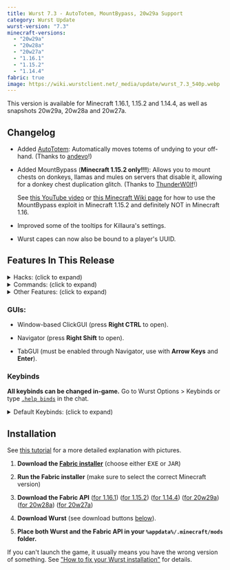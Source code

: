 ```yaml
---
title: Wurst 7.3 - AutoTotem, MountBypass, 20w29a Support
category: Wurst Update
wurst-version: "7.3"
minecraft-versions:
  - "20w29a"
  - "20w28a"
  - "20w27a"
  - "1.16.1"
  - "1.15.2"
  - "1.14.4"
fabric: true
image: https://wiki.wurstclient.net/_media/update/wurst_7.3_540p.webp
---
```

This version is available for Minecraft 1.16.1, 1.15.2 and 1.14.4, as well as snapshots 20w29a, 20w28a and 20w27a.

## Changelog

- Added <a href="https://wiki.wurstclient.net/autototem">AutoTotem</a>: Automatically moves totems of undying to your off-hand. (Thanks to <a href="https://github.com/andevo" target="_blank" rel="nofollow">andevo</a>!)

- Added MountBypass (**Minecraft 1.15.2 only!!!**): Allows you to mount chests on donkeys, llamas and mules on servers that disable it, allowing for a donkey chest duplication glitch. (Thanks to <a href="https://github.com/ThunderW0lf" target="_blank" rel="nofollow">ThunderW0lf</a>!)

  See [this YouTube video](https://www.youtube.com/watch?v=_gF67eaiLIk) or [this Minecraft Wiki page](https://minecraft.gamepedia.com/Tutorials/Block_and_item_duplication#Donkey_Inventory_Oversight_.28Patched_in_20w16a_and_in_Paper.2FSpigot_1.15.2.29) for how to use the MountBypass exploit in Minecraft 1.15.2 and definitely NOT in Minecraft 1.16.

- Improved some of the tooltips for Killaura's settings.

- Wurst capes can now also be bound to a player's UUID.

## Features In This Release

<details>
  <summary class="padding10">Hacks: (click to expand)</summary>
  <ul>
    <li>AntiAFK</li>
    <li><a href="https://wiki.wurstclient.net/antiblind">AntiBlind</a></li>
    <li>AntiCactus</li>
    <li>AntiKnockback</li>
    <li>AntiWaterPush</li>
    <li>AntiWobble</li>
    <li>AutoArmor</li>
    <li><a href="https://wiki.wurstclient.net/autobuild">AutoBuild</a></li>
    <li>AutoEat</li>
    <li>AutoLeave</li>
    <li>AutoMine</li>
    <li>AutoPotion</li>
    <li>AutoReconnect</li>
    <li>AutoRespawn</li>
    <li>AutoSign</li>
    <li>AutoSoup</li>
    <li>AntiSpam</li>
    <li>AutoSword</li>
    <li>AutoDrop</li>
    <li>AutoFarm</li>
    <li>AutoFish</li>
    <li>AutoSprint</li>
    <li>AutoSteal</li>
    <li>AutoSwim</li>
    <li>AutoSwitch</li>
    <li>AutoTool</li>
    <li><a href="https://wiki.wurstclient.net/autototem">AutoTotem</a></li>
    <li>AutoWalk</li>
    <li>BaseFinder</li>
    <li>Blink</li>
    <li>BoatFly</li>
    <li>BonemealAura</li>
    <li>BowAimbot</li>
    <li><a href="https://wiki.wurstclient.net/buildrandom">BuildRandom</a></li>
    <li>BunnyHop</li>
    <li>CameraNoClip</li>
    <li>CaveFinder</li>
    <li>ChatTranslator</li>
    <li>ChestESP</li>
    <li>ClickAura</li>
    <li>CrashChest</li>
    <li>Criticals</li>
    <li>Derp</li>
    <li>Dolphin</li>
    <li>Excavator</li>
    <li>ExtraElytra</li>
    <li>FancyChat</li>
    <li>FastBreak</li>
    <li>FastLadder</li>
    <li>FastPlace</li>
    <li>FightBot</li>
    <li>Fish</li>
    <li>Flight</li>
    <li>Follow</li>
    <li>ForceOP</li>
    <li>Freecam</li>
    <li>Fullbright</li>
    <li>Glide</li>
    <li>HandNoClip</li>
    <li>HeadRoll</li>
    <li>HealthTags</li>
    <li>HighJump</li>
    <li>InfiniChat</li>
    <li>InstantBunker</li>
    <li>ItemESP</li>
    <li>ItemGenerator</li>
    <li>Jesus</li>
    <li>Jetpack</li>
    <li>Kaboom</li>
    <li>Killaura</li>
    <li>KillauraLegit</li>
    <li>KillPotion</li>
    <li>Liquids</li>
    <li>LSD</li>
    <li>MassTPA</li>
    <li>MileyCyrus</li>
    <li>MobESP</li>
    <li>MobSpawnESP</li>
    <li>MountBypass (1.15.2 only!!!)</li>
    <li>MultiAura</li>
    <li>NameProtect</li>
    <li>NameTags</li>
    <li>NoClip</li>
    <li>NoFall</li>
    <li>NoFireOverlay</li>
    <li>NoHurtcam</li>
    <li>NoOverlay</li>
    <li>NoPumpkin</li>
    <li>NoSlowdown</li>
    <li>NoWeather</li>
    <li>NoWeb</li>
    <li>Nuker</li>
    <li>NukerLegit</li>
    <li>Overlay</li>
    <li>Panic</li>
    <li>Parkour</li>
    <li>PlayerESP</li>
    <li>PlayerFinder</li>
    <li>PotionSaver</li>
    <li>ProphuntESP</li>
    <li>Protect</li>
    <li>Radar</li>
    <li>RainbowUI</li>
    <li>Reach</li>
    <li>RemoteView</li>
    <li>SafeWalk</li>
    <li>ScaffoldWalk</li>
    <li>Search</li>
    <li>ServerCrasher</li>
    <li>SkinDerp</li>
    <li>Sneak</li>
    <li>SpeedHack</li>
    <li>SpeedNuker</li>
    <li>Spider</li>
    <li>Step</li>
    <li>Throw</li>
    <li>Timer</li>
    <li>Tired</li>
    <li>TooManyHax</li>
    <li>TP-Aura</li>
    <li>Trajectories</li>
    <li>TriggerBot</li>
    <li>TrollPotion</li>
    <li>TrueSight</li>
    <li>Tunneller</li>
    <li>X-Ray</li>
  </ul>
</details>

<details>
  <summary class="padding10">Commands: (click to expand)</summary>
  <ul>
    <li><code>.addalt</code></li>
    <li><code>.annoy</code></li>
    <li><code>.author</code></li>
    <li><code>.bind</code></li>
    <li><code>.binds</code></li>
    <li><code>.blink</code></li>
    <li><code>.clear</code></li>
    <li><code>.copyitem</code></li>
    <li><code>.damage</code></li>
    <li><code>.dig</code></li>
    <li><code>.drop</code></li>
    <li><code>.enabledhax</code></li>
    <li><code>.enchant</code></li>
    <li><code>.excavate</code></li>
    <li><code>.features</code></li>
    <li><code>.follow</code></li>
    <li><code>.friends</code></li>
    <li><code>.getpos</code></li>
    <li><code>.give</code></li>
    <li><a href="https://wiki.wurstclient.net/cmd/gm"><code>.gm</code></a></li>
    <li><code>.goto</code></li>
    <li><code>.help</code></li>
    <li><code>.invsee</code></li>
    <li><code>.ip</code></li>
    <li><code>.jump</code></li>
    <li><code>.leave</code></li>
    <li><code>.modify</code></li>
    <li><code>.path</code></li>
    <li><code>.potion</code></li>
    <li><code>.protect</code></li>
    <li><code>.rename</code></li>
    <li><code>.repair</code></li>
    <li><code>.rv</code></li>
    <li><code>.say</code></li>
    <li><code>.setcheckbox</code></li>
    <li><code>.setmode</code></li>
    <li><code>.setslider</code></li>
    <li><code>.settings</code></li>
    <li><code>.sv</code></li>
    <li><code>.taco</code></li>
    <li><code>.t</code></li>
    <li><code>.toomanyhax</code></li>
    <li><code>.tp</code></li>
    <li><code>.unbind</code></li>
    <li><code>.vclip</code></li>
    <li><code>.viewnbt</code></li>
  </ul>
</details>

<details>
  <summary class="padding10">Other Features: (click to expand)</summary>
  <ul>
    <li>Alt Manager</li>
    <li>Changelog Button</li>
    <li>Wurst Capes</li>
    <li>"Disable Wurst" Button</li>
    <li>HackList</li>
    <li>Keybind Manager</li>
    <li>"Last Server" Button</li>
    <li>Middle Click Friends</li>
    <li>"Reconnect" Button</li>
    <li>ServerFinder</li>
    <li>Server Clean Up</li>
    <li>TabGUI</li>
    <li>Wurst Logo (can be disabled)</li>
    <li>Zoom</li>
  </ul>
</details>

### GUIs:

- Window-based ClickGUI (press **Right CTRL** to open).

- Navigator (press **Right Shift** to open).

- TabGUI (must be enabled through Navigator, use with **Arrow Keys** and **Enter**).

### Keybinds

**All keybinds can be changed in-game.** Go to Wurst Options > Keybinds or type [`.help binds`](/tutorials/dot-binds-command/) in the chat.

<details>
  <summary class="padding10">Default Keybinds: (click to expand)</summary>
  <ul>
    <li>B -> FastPlace;FastBreak</li>
    <li>C -> Fullbright</li>
    <li>G -> Flight</li>
    <li>GRAVE -> SpeedNuker</li>
    <li>H -> /home</li>
    <li>J -> Jesus</li>
    <li>K -> MultiAura</li>
    <li>LCONTROL -> Navigator</li>
    <li>N -> Nuker</li>
    <li>R -> Killaura</li>
    <li>RCONTROL -> ClickGUI</li>
    <li>RSHIFT -> Navigator</li>
    <li>U -> Freecam</li>
    <li>X -> X-Ray</li>
    <li>Z -> Sneak</li>
  </ul>
</details>

## Installation

See [this tutorial](/tutorials/how-to-install/wurst-7/) for a more detailed explanation with pictures.

1. **Download the <a href="https://fabricmc.net/use/" target="_blank" rel="nofollow">Fabric installer</a>** (choose either <kbd>EXE</kbd> or <kbd>JAR</kbd>)

1. **Run the Fabric installer** (make sure to select the correct Minecraft version)

1. **Download the Fabric API**
(<a href="https://www.curseforge.com/minecraft/mc-mods/fabric-api/files/2988824" target="_blank" rel="nofollow">for 1.16.1</a>)
(<a href="https://www.curseforge.com/minecraft/mc-mods/fabric-api/files/2988820" target="_blank" rel="nofollow">for 1.15.2</a>)
(<a href="https://www.curseforge.com/minecraft/mc-mods/fabric-api/files/2988803" target="_blank" rel="nofollow">for 1.14.4</a>)
(<a href="https://www.curseforge.com/minecraft/mc-mods/fabric-api/files/3005682" target="_blank" rel="nofollow">for 20w29a</a>)
(<a href="https://www.curseforge.com/minecraft/mc-mods/fabric-api/files/2999713" target="_blank" rel="nofollow">for 20w28a</a>)
(<a href="https://www.curseforge.com/minecraft/mc-mods/fabric-api/files/2994015" target="_blank" rel="nofollow">for 20w27a</a>)

1. **Download Wurst** (see download buttons [below](#downloads)).

1. **Place both Wurst and the Fabric API in your `%appdata%/.minecraft/mods` folder.**

If you can't launch the game, it usually means you have the wrong version of something.
See ["How to fix your Wurst installation"](https://www.reddit.com/r/WurstClient/comments/hg6xce/cant_launch_the_game_read_this_first/) for details.
